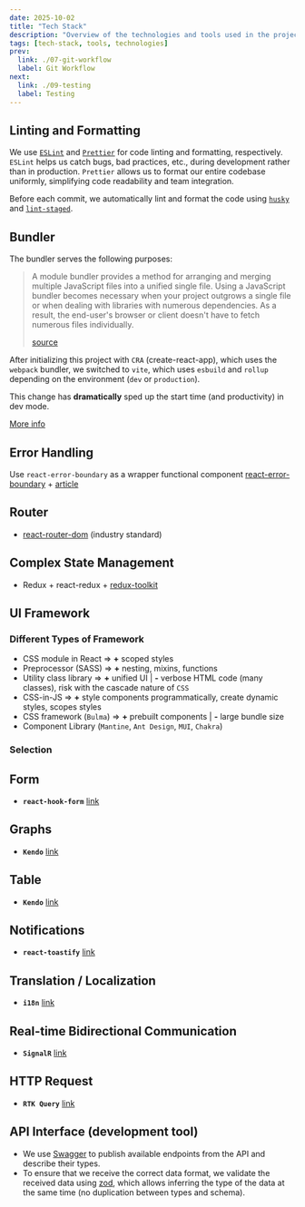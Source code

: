 ```yaml
---
date: 2025-10-02
title: "Tech Stack"
description: "Overview of the technologies and tools used in the project."
tags: [tech-stack, tools, technologies]
prev:
  link: ./07-git-workflow
  label: Git Workflow
next: 
  link: ./09-testing
  label: Testing
---
```


## Linting and Formatting

We use [`ESLint`](https://eslint.org/) and [`Prettier`](https://prettier.io/)
for code linting and formatting, respectively.
`ESLint` helps us catch bugs, bad practices, etc., during development rather
than in production.
`Prettier` allows us to format our entire codebase uniformly, simplifying code
readability and team integration.

Before each commit, we automatically lint and format the code using
[`husky`](https://typicode.github.io/husky/) and
[`lint-staged`](https://github.com/lint-staged/lint-staged).

## Bundler

The bundler serves the following purposes:

> A module bundler provides a method for arranging and merging multiple
> JavaScript files into a unified single file. Using a JavaScript bundler
> becomes necessary when your project outgrows a single file or when dealing
> with libraries with numerous dependencies. As a result, the end-user's browser
> or client doesn't have to fetch numerous files individually.
>
> [source](https://dev.to/sayanide/the-what-why-and-how-of-javascript-bundlers-4po9)

After initializing this project with `CRA` (create-react-app), which uses the
`webpack` bundler, we switched to `vite`, which uses `esbuild` and
`rollup` depending on the environment (`dev` or `production`).

This change has **dramatically** sped up the start time
(and productivity) in dev mode.

[More info](https://vitejs.dev/guide/why.html)

## Error Handling

Use `react-error-boundary` as a wrapper functional component
[react-error-boundary](https://github.com/bvaughn/react-error-boundary) +
[article](https://kentcdodds.com/blog/use-react-error-boundary-to-handle-errors-in-react)

## Router

- [react-router-dom](https://reactrouter.com/en/main) (industry standard)

## Complex State Management

- Redux + react-redux + [redux-toolkit](https://redux-toolkit.js.org/introduction/getting-started)

## UI Framework

### Different Types of Framework

- CSS module in React => **+** scoped styles
- Preprocessor (SASS) => **+** nesting, mixins, functions
- Utility class library => **+** unified UI | **-** verbose HTML code (many
  classes), risk with the cascade nature of `CSS`
- CSS-in-JS => **+** style components programmatically, create dynamic styles,
  scopes styles
- CSS framework (`Bulma`) => **+** prebuilt components | **-** large bundle size
- Component Library (`Mantine`, `Ant Design`, `MUI`, `Chakra`)

### Selection

## Form

- **`react-hook-form`** [link](https://react-hook-form.com/)

## Graphs

- **`Kendo`** [link](https://www.telerik.com/kendo-react-ui/components/charts/)

## Table

- **`Kendo`** [link](https://www.telerik.com/kendo-react-ui/components/grid/)

## Notifications

- **`react-toastify`** [link](https://fkhadra.github.io/react-toastify/introduction/)

## Translation / Localization

- **`i18n`** [link](https://www.i18next.com/)

## Real-time Bidirectional Communication

- **`SignalR`** [link](https://learn.microsoft.com/en-us/aspnet/signalr/overview/getting-started/introduction-to-signalr)

## HTTP Request

- **`RTK Query`** [link](https://redux-toolkit.js.org/rtk-query/overview)

## API Interface (development tool)

- We use [Swagger](https://swagger.io/) to publish available endpoints
  from the API and describe their types.
- To ensure that we receive the correct data format, we validate the
  received data using [zod](https://zod.dev/), which allows inferring the
  type of the data at the same time (no duplication between types and schema).
